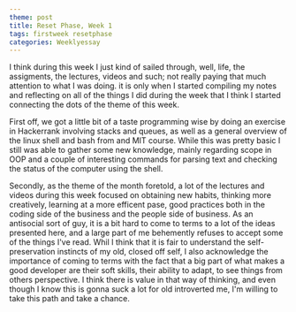 ```yaml
---
theme: post
title: Reset Phase, Week 1
tags: firstweek resetphase
categories: Weeklyessay
---
```


I think during this week I just kind of sailed through, well, life, the assigments, the lectures, videos and such; not really paying that much attention to what I was doing. it is only when I started compiling my notes and reflecting on all of the things I did during the week that I think I started connecting the dots of the theme of this week.

First off, we got a little bit of a taste programming wise by doing an exercise in Hackerrank involving stacks and queues, as well as a general overview of the linux shell and bash from and MIT course. While this was pretty basic I still was able to gather some new knowledge, mainly regarding scope in OOP and a couple of interesting commands for parsing text and checking the status of the computer using the shell.

Secondly, as the theme of the month foretold, a lot of the lectures and videos during this week focused on obtaining new habits, thinking more creatively, learning at a more efficent pase, good practices both in the coding side of the business and the people side of business. As an antisocial sort of guy, it is a bit hard to come to terms to a lot of the ideas presented here, and a large part of me behemently refuses to accept some of the things I've read. Whil I think that it is fair to understand the self-preservation instincts of my old, closed off self, I also acknowledge the importance of coming to terms with the fact that a big part of what makes a good developer are their soft skills, their ability to adapt, to see things from others perspective. I think there is value in that way of thinking, and even though I know this is gonna suck a lot for old introverted me, I'm willing to take this path and take a chance.
